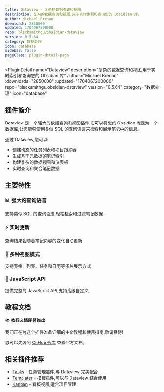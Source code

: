 ```yaml
---
title: Dataview - 复杂的数据查询和视图
description: 复杂的数据查询和视图,用于实时索引和查询您的 Obsidian 库。
author: Michael Brenan
downloads: 2850000
updated: 1704067200000
repo: blacksmithgu/obsidian-dataview
version: 0.5.64
category: 数据处理
icon: database
sidebar: false
pageClass: plugin-detail-page
---
```


<PluginDetail
  name="Dataview"
  description="复杂的数据查询和视图,用于实时索引和查询您的 Obsidian 库"
  author="Michael Brenan"
  :downloads="2850000"
  :updated="1704067200000"
  repo="blacksmithgu/obsidian-dataview"
  version="0.5.64"
  category="数据处理"
  icon="database"
>

## 插件简介

Dataview 是一个强大的数据查询和视图插件,它可以将您的 Obsidian 库视为一个数据库,让您能够使用类似 SQL 的查询语言来检索和展示笔记中的信息。

通过 Dataview,您可以:

- 创建动态的任务列表和项目跟踪器
- 生成基于元数据的笔记索引
- 构建复杂的数据视图和仪表板
- 实时查询和聚合笔记数据

## 主要特性

### 📊 强大的查询语言
支持类似 SQL 的查询语法,轻松检索和过滤笔记数据

### ⚡ 实时更新
查询结果会随着笔记内容的变化自动更新

### 🎨 多种视图模式
支持表格、列表、任务和日历等多种展示方式

### 🔧 JavaScript API
提供完整的 JavaScript API,支持高级自定义

## 教程文档

📚 **教程文档即将推出**

我们正在为这个插件准备详细的中文教程和使用指南,敬请期待!

您可以先访问 [GitHub 仓库](https://github.com/blacksmithgu/obsidian-dataview) 查看官方文档。

## 相关插件推荐

- [Tasks](/zh/plugins/obsidian-tasks-plugin.html) - 任务管理插件,与 Dataview 完美配合
- [Templater](/zh/plugins/templater-obsidian.html) - 模板插件,可以与 Dataview 结合使用
- [Kanban](/zh/plugins/obsidian-kanban.html) - 看板视图,适合项目管理

</PluginDetail>


